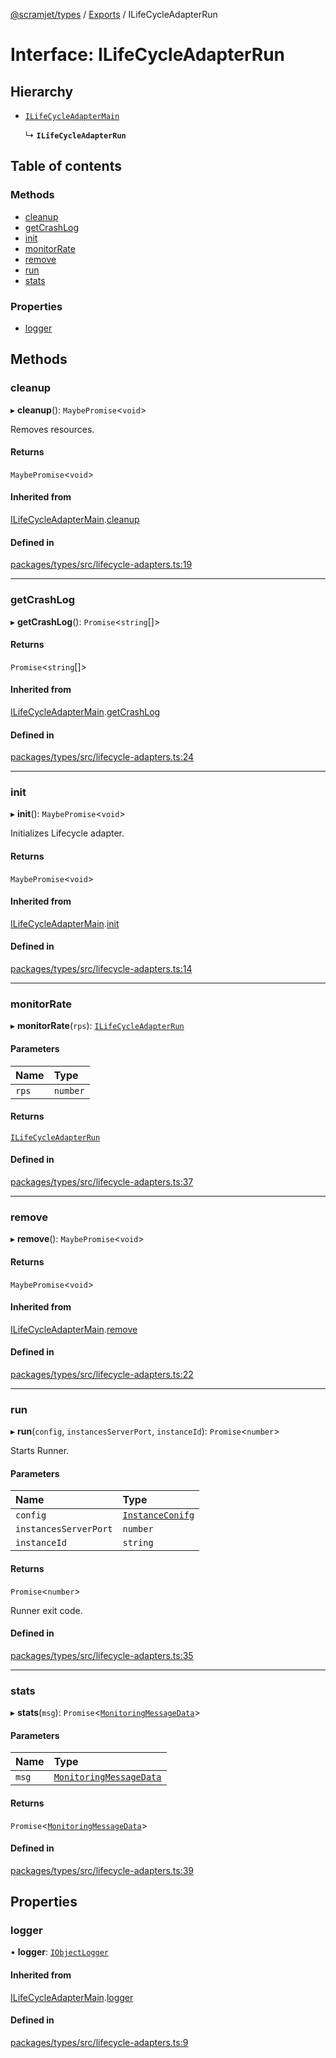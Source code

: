[@scramjet/types](../README.md) / [Exports](../modules.md) / ILifeCycleAdapterRun

# Interface: ILifeCycleAdapterRun

## Hierarchy

- [`ILifeCycleAdapterMain`](ILifeCycleAdapterMain.md)

  ↳ **`ILifeCycleAdapterRun`**

## Table of contents

### Methods

- [cleanup](ILifeCycleAdapterRun.md#cleanup)
- [getCrashLog](ILifeCycleAdapterRun.md#getcrashlog)
- [init](ILifeCycleAdapterRun.md#init)
- [monitorRate](ILifeCycleAdapterRun.md#monitorrate)
- [remove](ILifeCycleAdapterRun.md#remove)
- [run](ILifeCycleAdapterRun.md#run)
- [stats](ILifeCycleAdapterRun.md#stats)

### Properties

- [logger](ILifeCycleAdapterRun.md#logger)

## Methods

### cleanup

▸ **cleanup**(): `MaybePromise`<`void`\>

Removes resources.

#### Returns

`MaybePromise`<`void`\>

#### Inherited from

[ILifeCycleAdapterMain](ILifeCycleAdapterMain.md).[cleanup](ILifeCycleAdapterMain.md#cleanup)

#### Defined in

[packages/types/src/lifecycle-adapters.ts:19](https://github.com/scramjetorg/transform-hub/blob/HEAD/packages/types/src/lifecycle-adapters.ts#L19)

___

### getCrashLog

▸ **getCrashLog**(): `Promise`<`string`[]\>

#### Returns

`Promise`<`string`[]\>

#### Inherited from

[ILifeCycleAdapterMain](ILifeCycleAdapterMain.md).[getCrashLog](ILifeCycleAdapterMain.md#getcrashlog)

#### Defined in

[packages/types/src/lifecycle-adapters.ts:24](https://github.com/scramjetorg/transform-hub/blob/HEAD/packages/types/src/lifecycle-adapters.ts#L24)

___

### init

▸ **init**(): `MaybePromise`<`void`\>

Initializes Lifecycle adapter.

#### Returns

`MaybePromise`<`void`\>

#### Inherited from

[ILifeCycleAdapterMain](ILifeCycleAdapterMain.md).[init](ILifeCycleAdapterMain.md#init)

#### Defined in

[packages/types/src/lifecycle-adapters.ts:14](https://github.com/scramjetorg/transform-hub/blob/HEAD/packages/types/src/lifecycle-adapters.ts#L14)

___

### monitorRate

▸ **monitorRate**(`rps`): [`ILifeCycleAdapterRun`](ILifeCycleAdapterRun.md)

#### Parameters

| Name | Type |
| :------ | :------ |
| `rps` | `number` |

#### Returns

[`ILifeCycleAdapterRun`](ILifeCycleAdapterRun.md)

#### Defined in

[packages/types/src/lifecycle-adapters.ts:37](https://github.com/scramjetorg/transform-hub/blob/HEAD/packages/types/src/lifecycle-adapters.ts#L37)

___

### remove

▸ **remove**(): `MaybePromise`<`void`\>

#### Returns

`MaybePromise`<`void`\>

#### Inherited from

[ILifeCycleAdapterMain](ILifeCycleAdapterMain.md).[remove](ILifeCycleAdapterMain.md#remove)

#### Defined in

[packages/types/src/lifecycle-adapters.ts:22](https://github.com/scramjetorg/transform-hub/blob/HEAD/packages/types/src/lifecycle-adapters.ts#L22)

___

### run

▸ **run**(`config`, `instancesServerPort`, `instanceId`): `Promise`<`number`\>

Starts Runner.

#### Parameters

| Name | Type |
| :------ | :------ |
| `config` | [`InstanceConifg`](../modules.md#instanceconifg) |
| `instancesServerPort` | `number` |
| `instanceId` | `string` |

#### Returns

`Promise`<`number`\>

Runner exit code.

#### Defined in

[packages/types/src/lifecycle-adapters.ts:35](https://github.com/scramjetorg/transform-hub/blob/HEAD/packages/types/src/lifecycle-adapters.ts#L35)

___

### stats

▸ **stats**(`msg`): `Promise`<[`MonitoringMessageData`](../modules.md#monitoringmessagedata)\>

#### Parameters

| Name | Type |
| :------ | :------ |
| `msg` | [`MonitoringMessageData`](../modules.md#monitoringmessagedata) |

#### Returns

`Promise`<[`MonitoringMessageData`](../modules.md#monitoringmessagedata)\>

#### Defined in

[packages/types/src/lifecycle-adapters.ts:39](https://github.com/scramjetorg/transform-hub/blob/HEAD/packages/types/src/lifecycle-adapters.ts#L39)

## Properties

### logger

• **logger**: [`IObjectLogger`](IObjectLogger.md)

#### Inherited from

[ILifeCycleAdapterMain](ILifeCycleAdapterMain.md).[logger](ILifeCycleAdapterMain.md#logger)

#### Defined in

[packages/types/src/lifecycle-adapters.ts:9](https://github.com/scramjetorg/transform-hub/blob/HEAD/packages/types/src/lifecycle-adapters.ts#L9)
